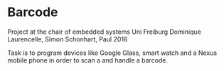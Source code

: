 # Barcode

Project at the chair of embedded systems Uni Freiburg
Dominique Laurencelle, Simon Schonhart, Paul
2016

Task is to program devices like Google Glass, smart watch and a Nexus mobile phone
in order to scan a and handle a barcode.
